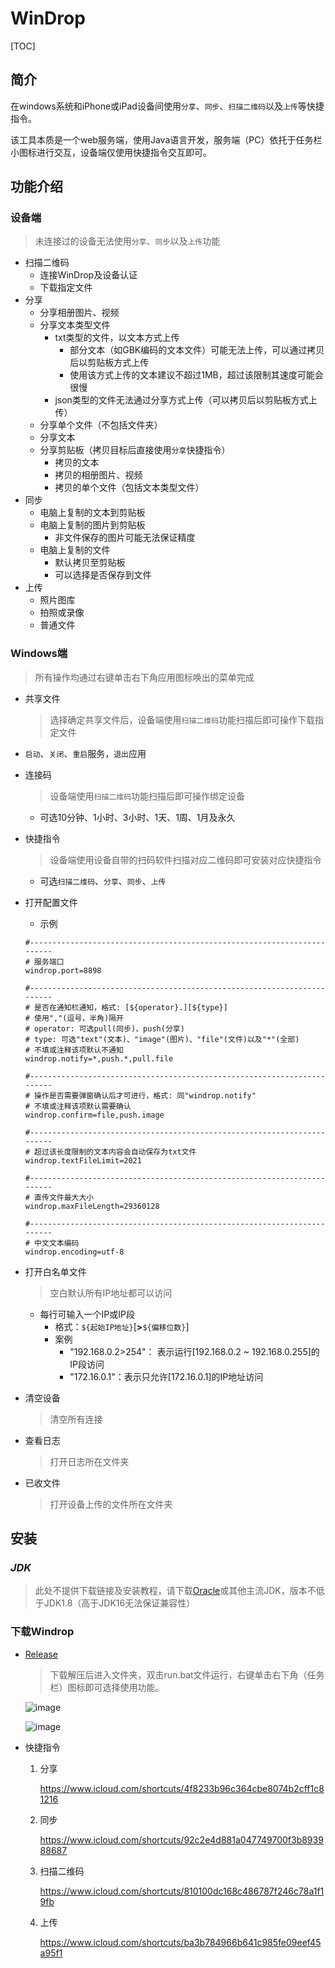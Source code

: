 # WinDrop

[TOC]

## 简介

​   在windows系统和iPhone或iPad设备间使用`分享`、`同步`、`扫描二维码`以及`上传`等快捷指令。

​		该工具本质是一个web服务端，使用Java语言开发，服务端（PC）依托于任务栏小图标进行交互，设备端仅使用快捷指令交互即可。

## 功能介绍

### 设备端

> 未连接过的设备无法使用`分享`、`同步`以及`上传`功能

- 扫描二维码
  - 连接WinDrop及设备认证
  - 下载指定文件
- 分享
  - 分享相册图片、视频
  - 分享文本类型文件
    - txt类型的文件，以文本方式上传
      - 部分文本（如GBK编码的文本文件）可能无法上传，可以通过拷贝后以剪贴板方式上传
      - 使用该方式上传的文本建议不超过1MB，超过该限制其速度可能会很慢
    - json类型的文件无法通过分享方式上传（可以拷贝后以剪贴板方式上传）
  - 分享单个文件（不包括文件夹）
  - 分享文本
  - 分享剪贴板（拷贝目标后直接使用`分享`快捷指令）
    - 拷贝的文本
    - 拷贝的相册图片、视频
    - 拷贝的单个文件（包括文本类型文件）
- 同步
  - 电脑上复制的文本到剪贴板
  - 电脑上复制的图片到剪贴板
    - 非文件保存的图片可能无法保证精度
  - 电脑上复制的文件
    - 默认拷贝至剪贴板
    - 可以选择是否保存到文件
- 上传
  - 照片图库
  - 拍照或录像
  - 普通文件

### Windows端

> 所有操作均通过右键单击右下角应用图标唤出的菜单完成

- 共享文件

  >  选择确定共享文件后，设备端使用`扫描二维码`功能扫描后即可操作下载指定文件

- `启动`、`关闭`、`重启`服务，`退出`应用

- 连接码

  > 设备端使用`扫描二维码`功能扫描后即可操作绑定设备

  - 可选10分钟、1小时、3小时、1天、1周、1月及永久

- 快捷指令

  > 设备端使用设备自带的扫码软件扫描对应二维码即可安装对应快捷指令

  - 可选`扫描二维码`、`分享`、`同步`、`上传`

- 打开配置文件

  - 示例

  ```properties
  #------------------------------------------------------------------------
  # 服务端口
  windrop.port=8898
  
  #------------------------------------------------------------------------
  # 是否在通知栏通知，格式: [${operator}.][${type}]
  # 使用","(逗号，半角)隔开
  # operator: 可选pull(同步)、push(分享)
  # type: 可选"text"(文本)、"image"(图片)、"file"(文件)以及"*"(全部)
  # 不填或注释该项默认不通知
  windrop.notify=*,push.*,pull.file
  
  #------------------------------------------------------------------------
  # 操作是否需要弹窗确认后才可进行，格式: 同"windrop.notify"
  # 不填或注释该项默认需要确认
  windrop.confirm=file,push.image
  
  #------------------------------------------------------------------------
  # 超过该长度限制的文本内容会自动保存为txt文件
  windrop.textFileLimit=2021
  
  #------------------------------------------------------------------------
  # 直传文件最大大小
  windrop.maxFileLength=29360128
  
  #------------------------------------------------------------------------
  # 中文文本编码
  windrop.encoding=utf-8
  ```

- 打开白名单文件

  > 空白默认所有IP地址都可以访问

  - 每行可输入一个IP或IP段
    - 格式：`${起始IP地址}`[**>**`${偏移位数}`]
    - 案例
      - "192.168.0.2>254"： 表示运行[192.168.0.2 ~ 192.168.0.255]的IP段访问
      - "172.16.0.1"：表示只允许[172.16.0.1]的IP地址访问

- 清空设备

  > 清空所有连接

- 查看日志

  > 打开日志所在文件夹

- 已收文件

  > 打开设备上传的文件所在文件夹

## 安装

### *JDK*

> 此处不提供下载链接及安装教程，请下载[Oracle](https://www.oracle.com/java/technologies/javase/javase-jdk8-downloads.html)或其他主流JDK，版本不低于JDK1.8（高于JDK16无法保证兼容性）

### 下载Windrop

* [Release](https://gitee.com/badtheway/windrop/attach_files/836269/download/windrop-v1.0.0.tar.gz)

  > 下载解压后进入文件夹，双击run.bat文件运行，右键单击右下角（任务栏）图标即可选择使用功能。

  ![image](https://user-images.githubusercontent.com/31004882/126967866-cd1e1f94-4bbf-4dac-9b6a-4ce67ef37b37.png)

  ![image](https://user-images.githubusercontent.com/31004882/126968443-aa7141ba-9db7-4d7e-9125-ae73a25034e8.png)

* 快捷指令

  1. 分享

     <https://www.icloud.com/shortcuts/4f8233b96c364cbe8074b2cff1c81216>
     
  2. 同步
  
     <https://www.icloud.com/shortcuts/92c2e4d881a047749700f3b893988687>
  
  3. 扫描二维码

     <https://www.icloud.com/shortcuts/810100dc168c486787f246c78a1f19fb>

  4. 上传

     <https://www.icloud.com/shortcuts/ba3b784966b641c985fe09eef45a95f1>

